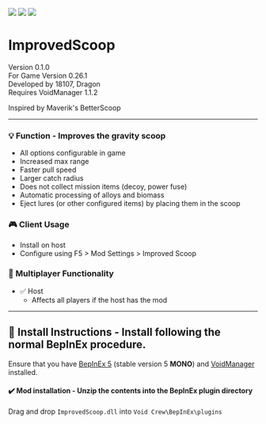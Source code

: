 [![](https://img.shields.io/badge/-Void_Crew_Modding_Team-111111?style=just-the-label&logo=github&labelColor=24292f)](https://github.com/Void-Crew-Modding-Team)
![](https://img.shields.io/badge/Game%20Version-0.26.1-111111?style=flat&labelColor=24292f&color=111111)
[![](https://img.shields.io/discord/1180651062550593536.svg?&logo=discord&logoColor=ffffff&style=flat&label=Discord&labelColor=24292f&color=111111)](https://discord.gg/g2u5wpbMGu "Void Crew Modding Discord")

# ImprovedScoop

Version 0.1.0  
For Game Version 0.26.1  
Developed by 18107, Dragon  
Requires VoidManager 1.1.2

Inspired by Maverik's BetterScoop


---------------------

### 💡 Function - **Improves the gravity scoop**

- All options configurable in game
- Increased max range
- Faster pull speed
- Larger catch radius
- Does not collect mission items (decoy, power fuse)
- Automatic processing of alloys and biomass
- Eject lures (or other configured items) by placing them in the scoop

### 🎮 Client Usage

- Install on host
- Configure using F5 > Mod Settings > Improved Scoop

### 👥 Multiplayer Functionality

- ✅ Host
  - Affects all players if the host has the mod

---------------------

## 🔧 Install Instructions - **Install following the normal BepInEx procedure.**

Ensure that you have [BepInEx 5](https://thunderstore.io/c/void-crew/p/BepInEx/BepInExPack/) (stable version 5 **MONO**) and [VoidManager](https://thunderstore.io/c/void-crew/p/VoidCrewModdingTeam/VoidManager/) installed.

#### ✔️ Mod installation - **Unzip the contents into the BepInEx plugin directory**

Drag and drop `ImprovedScoop.dll` into `Void Crew\BepInEx\plugins`
